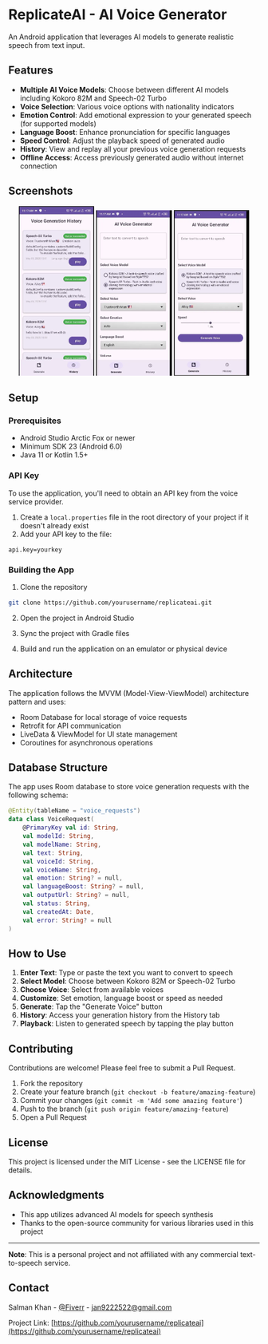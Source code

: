 # ReplicateAI - AI Voice Generator

An Android application that leverages AI models to generate realistic speech from text input.

## Features

- **Multiple AI Voice Models**: Choose between different AI models including Kokoro 82M and Speech-02 Turbo
- **Voice Selection**: Various voice options with nationality indicators
- **Emotion Control**: Add emotional expression to your generated speech (for supported models)
- **Language Boost**: Enhance pronunciation for specific languages
- **Speed Control**: Adjust the playback speed of generated audio
- **History**: View and replay all your previous voice generation requests
- **Offline Access**: Access previously generated audio without internet connection

## Screenshots

<p align="center">
  
  <img src="https://github.com/SalmanKhanB/ReplicateAi/blob/master/history.png" width="30%" alt="History Screen">
  <img src="https://github.com/SalmanKhanB/ReplicateAi/blob/master/generation_speech02.png" width="30%" alt="Speech-02 Generation">
  <img src="https://github.com/SalmanKhanB/ReplicateAi/blob/master/generation_kokoro.png" width="30%" alt="Kokoro Generation">
</p>

## Setup

### Prerequisites
- Android Studio Arctic Fox or newer
- Minimum SDK 23 (Android 6.0)
- Java 11 or Kotlin 1.5+

### API Key
To use the application, you'll need to obtain an API key from the voice service provider.

1. Create a `local.properties` file in the root directory of your project if it doesn't already exist
2. Add your API key to the file:
```
api.key=yourkey
```

### Building the App
1. Clone the repository
```bash
git clone https://github.com/yourusername/replicateai.git
```

2. Open the project in Android Studio

3. Sync the project with Gradle files

4. Build and run the application on an emulator or physical device

## Architecture

The application follows the MVVM (Model-View-ViewModel) architecture pattern and uses:

- Room Database for local storage of voice requests
- Retrofit for API communication
- LiveData & ViewModel for UI state management
- Coroutines for asynchronous operations

## Database Structure

The app uses Room database to store voice generation requests with the following schema:

```kotlin
@Entity(tableName = "voice_requests")
data class VoiceRequest(
    @PrimaryKey val id: String,
    val modelId: String,
    val modelName: String,
    val text: String,
    val voiceId: String,
    val voiceName: String,
    val emotion: String? = null,
    val languageBoost: String? = null,
    val outputUrl: String? = null,
    val status: String,
    val createdAt: Date,
    val error: String? = null
)
```

## How to Use

1. **Enter Text**: Type or paste the text you want to convert to speech
2. **Select Model**: Choose between Kokoro 82M or Speech-02 Turbo
3. **Choose Voice**: Select from available voices
4. **Customize**: Set emotion, language boost or speed as needed
5. **Generate**: Tap the "Generate Voice" button
6. **History**: Access your generation history from the History tab
7. **Playback**: Listen to generated speech by tapping the play button

## Contributing

Contributions are welcome! Please feel free to submit a Pull Request.

1. Fork the repository
2. Create your feature branch (`git checkout -b feature/amazing-feature`)
3. Commit your changes (`git commit -m 'Add some amazing feature'`)
4. Push to the branch (`git push origin feature/amazing-feature`)
5. Open a Pull Request

## License

This project is licensed under the MIT License - see the LICENSE file for details.

## Acknowledgments

- This app utilizes advanced AI models for speech synthesis
- Thanks to the open-source community for various libraries used in this project

---

**Note**: This is a personal project and not affiliated with any commercial text-to-speech service.

## Contact

Salman Khan - [@Fiverr](https://www.fiverr.com/users/salmankhan150/portfolio/) - jan9222522@gmail.com

Project Link: [https://github.com/yourusername/replicateai](https://github.com/yourusername/replicateai)
